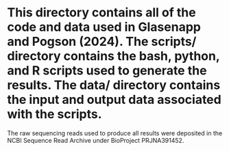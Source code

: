 # This directory contains all of the code and data used in Glasenapp and Pogson (2024). The scripts/ directory contains the bash, python, and R scripts used to generate the results. The data/ directory contains the input and output data associated with the scripts.

The raw sequencing reads used to produce all results were deposited in the NCBI Sequence Read Archive under BioProject PRJNA391452.
